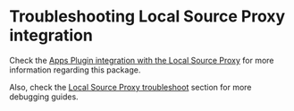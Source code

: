 # <a id="lsp-troubleshooting"></a>Troubleshooting Local Source Proxy integration

Check the [Apps Plugin integration with the Local Source Proxy](../how-to-guides/integrate-lsp.hbs.md)
for more information regarding this package.

Also, check the [Local Source Proxy troubleshoot](/local-source-proxy/troubleshoot.hbs.md) section
for more debugging guides.
